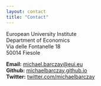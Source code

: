 ```yaml
---
layout: contact
title: "Contact"
---
```



European University Institute  
Department of Economics  
Via delle Fontanelle 18  
50014 Fiesole  

**Email:** [michael.barczay@eui.eu](mailto:michael.barczay@eui.eu)  
**Github:** [michaelbarczay.github.io](https://michaelbarczay.github.io)  
**Twitter:** [twitter.com/michaelbarczay](https://twitter.com/michaelbarczay)


